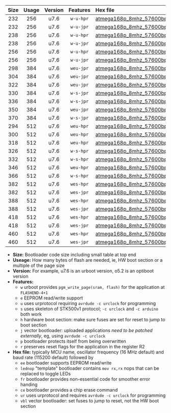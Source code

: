 |Size|Usage|Version|Features|Hex file|
|:-:|:-:|:-:|:-:|:--|
|232|256|u7.6|`w-u-hpr`|[atmega168p_8mhz_57600bps_ur.hex](https://raw.githubusercontent.com/stefanrueger/urboot/main//atmega168p_8mhz_57600bps_ur.hex)|
|232|256|u7.6|`w-u-jpr`|[atmega168p_8mhz_57600bps_ur_vbl.hex](https://raw.githubusercontent.com/stefanrueger/urboot/main//atmega168p_8mhz_57600bps_ur_vbl.hex)|
|238|256|u7.6|`w-u-hpr`|[atmega168p_8mhz_57600bps_lednop_ur.hex](https://raw.githubusercontent.com/stefanrueger/urboot/main//atmega168p_8mhz_57600bps_lednop_ur.hex)|
|238|256|u7.6|`w-u-jpr`|[atmega168p_8mhz_57600bps_lednop_ur_vbl.hex](https://raw.githubusercontent.com/stefanrueger/urboot/main//atmega168p_8mhz_57600bps_lednop_ur_vbl.hex)|
|256|256|u7.6|`w-u-hpr`|[atmega168p_8mhz_57600bps_lednop_fr_ur.hex](https://raw.githubusercontent.com/stefanrueger/urboot/main//atmega168p_8mhz_57600bps_lednop_fr_ur.hex)|
|256|256|u7.6|`w-u-jpr`|[atmega168p_8mhz_57600bps_lednop_fr_ur_vbl.hex](https://raw.githubusercontent.com/stefanrueger/urboot/main//atmega168p_8mhz_57600bps_lednop_fr_ur_vbl.hex)|
|298|384|u7.6|`weu-jpr`|[atmega168p_8mhz_57600bps_ee_ur_vbl.hex](https://raw.githubusercontent.com/stefanrueger/urboot/main//atmega168p_8mhz_57600bps_ee_ur_vbl.hex)|
|304|384|u7.6|`weu-jpr`|[atmega168p_8mhz_57600bps_ee_lednop_ur_vbl.hex](https://raw.githubusercontent.com/stefanrueger/urboot/main//atmega168p_8mhz_57600bps_ee_lednop_ur_vbl.hex)|
|322|384|u7.6|`weu-jpr`|[atmega168p_8mhz_57600bps_ee_lednop_fr_ur_vbl.hex](https://raw.githubusercontent.com/stefanrueger/urboot/main//atmega168p_8mhz_57600bps_ee_lednop_fr_ur_vbl.hex)|
|330|384|u7.6|`w-s-jpr`|[atmega168p_8mhz_57600bps_vbl.hex](https://raw.githubusercontent.com/stefanrueger/urboot/main//atmega168p_8mhz_57600bps_vbl.hex)|
|336|384|u7.6|`w-s-jpr`|[atmega168p_8mhz_57600bps_lednop_vbl.hex](https://raw.githubusercontent.com/stefanrueger/urboot/main//atmega168p_8mhz_57600bps_lednop_vbl.hex)|
|350|384|u7.6|`weu-jpr`|[atmega168p_8mhz_57600bps_ee_lednop_fr_ce_ur_vbl.hex](https://raw.githubusercontent.com/stefanrueger/urboot/main//atmega168p_8mhz_57600bps_ee_lednop_fr_ce_ur_vbl.hex)|
|370|384|u7.6|`w-s-jpr`|[atmega168p_8mhz_57600bps_lednop_fr_vbl.hex](https://raw.githubusercontent.com/stefanrueger/urboot/main//atmega168p_8mhz_57600bps_lednop_fr_vbl.hex)|
|294|512|u7.6|`weu-hpr`|[atmega168p_8mhz_57600bps_ee_ur.hex](https://raw.githubusercontent.com/stefanrueger/urboot/main//atmega168p_8mhz_57600bps_ee_ur.hex)|
|300|512|u7.6|`weu-hpr`|[atmega168p_8mhz_57600bps_ee_lednop_ur.hex](https://raw.githubusercontent.com/stefanrueger/urboot/main//atmega168p_8mhz_57600bps_ee_lednop_ur.hex)|
|318|512|u7.6|`weu-hpr`|[atmega168p_8mhz_57600bps_ee_lednop_fr_ur.hex](https://raw.githubusercontent.com/stefanrueger/urboot/main//atmega168p_8mhz_57600bps_ee_lednop_fr_ur.hex)|
|326|512|u7.6|`w-s-hpr`|[atmega168p_8mhz_57600bps.hex](https://raw.githubusercontent.com/stefanrueger/urboot/main//atmega168p_8mhz_57600bps.hex)|
|332|512|u7.6|`w-s-hpr`|[atmega168p_8mhz_57600bps_lednop.hex](https://raw.githubusercontent.com/stefanrueger/urboot/main//atmega168p_8mhz_57600bps_lednop.hex)|
|346|512|u7.6|`weu-hpr`|[atmega168p_8mhz_57600bps_ee_lednop_fr_ce_ur.hex](https://raw.githubusercontent.com/stefanrueger/urboot/main//atmega168p_8mhz_57600bps_ee_lednop_fr_ce_ur.hex)|
|366|512|u7.6|`w-s-hpr`|[atmega168p_8mhz_57600bps_lednop_fr.hex](https://raw.githubusercontent.com/stefanrueger/urboot/main//atmega168p_8mhz_57600bps_lednop_fr.hex)|
|382|512|u7.6|`wes-hpr`|[atmega168p_8mhz_57600bps_ee.hex](https://raw.githubusercontent.com/stefanrueger/urboot/main//atmega168p_8mhz_57600bps_ee.hex)|
|382|512|u7.6|`wes-jpr`|[atmega168p_8mhz_57600bps_ee_vbl.hex](https://raw.githubusercontent.com/stefanrueger/urboot/main//atmega168p_8mhz_57600bps_ee_vbl.hex)|
|388|512|u7.6|`wes-hpr`|[atmega168p_8mhz_57600bps_ee_lednop.hex](https://raw.githubusercontent.com/stefanrueger/urboot/main//atmega168p_8mhz_57600bps_ee_lednop.hex)|
|388|512|u7.6|`wes-jpr`|[atmega168p_8mhz_57600bps_ee_lednop_vbl.hex](https://raw.githubusercontent.com/stefanrueger/urboot/main//atmega168p_8mhz_57600bps_ee_lednop_vbl.hex)|
|418|512|u7.6|`wes-hpr`|[atmega168p_8mhz_57600bps_ee_lednop_fr.hex](https://raw.githubusercontent.com/stefanrueger/urboot/main//atmega168p_8mhz_57600bps_ee_lednop_fr.hex)|
|418|512|u7.6|`wes-jpr`|[atmega168p_8mhz_57600bps_ee_lednop_fr_vbl.hex](https://raw.githubusercontent.com/stefanrueger/urboot/main//atmega168p_8mhz_57600bps_ee_lednop_fr_vbl.hex)|
|460|512|u7.6|`wes-hpr`|[atmega168p_8mhz_57600bps_ee_lednop_fr_ce.hex](https://raw.githubusercontent.com/stefanrueger/urboot/main//atmega168p_8mhz_57600bps_ee_lednop_fr_ce.hex)|
|460|512|u7.6|`wes-jpr`|[atmega168p_8mhz_57600bps_ee_lednop_fr_ce_vbl.hex](https://raw.githubusercontent.com/stefanrueger/urboot/main//atmega168p_8mhz_57600bps_ee_lednop_fr_ce_vbl.hex)|

- **Size:** Bootloader code size including small table at top end
- **Useage:** How many bytes of flash are needed, ie, HW boot section or a multiple of the page size
- **Version:** For example, u7.6 is an urboot version, o5.2 is an optiboot version
- **Features:**
  + `w` urboot provides `pgm_write_page(sram, flash)` for the application at `FLASHEND-4+1`
  + `e` EEPROM read/write support
  + `u` uses urprotocol requiring `avrdude -c urclock` for programming
  + `s` uses skeleton of STK500v1 protocol; `-c urclock` and `-c arduino` both work
  + `h` hardware boot section: make sure fuses are set for reset to jump to boot section
  + `j` vector bootloader: uploaded applications *need to be patched externally*, eg, using `avrdude -c urclock`
  + `p` bootloader protects itself from being overwritten
  + `r` preserves reset flags for the application in the register R2
- **Hex file:** typically MCU name, oscillator frequency (16 MHz default) and baud rate (115200 default) followed by
  + `ee` bootloader supports EEPROM read/write
  + `lednop` "template" bootloader contains `mov rx,rx` nops that can be replaced to toggle LEDs
  + `fr` bootloader provides non-essential code for smoother error handing
  + `ce` bootloader provides a chip erase command
  + `ur` uses urprotocol and requires `avrdude -c urclock` for programming
  + `vbl` vector bootloader: set fuses to jump to reset, not the HW boot section
